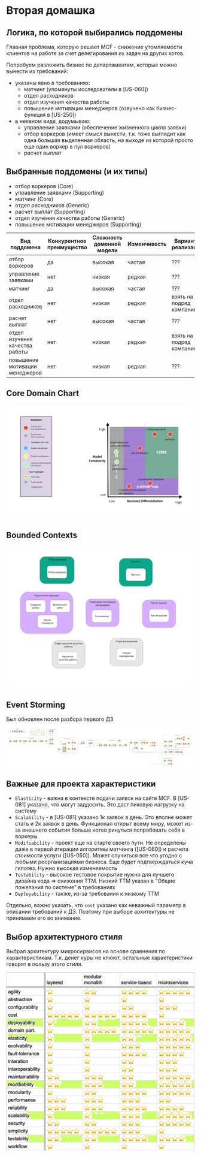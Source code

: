 # Вторая домашка

## Логика, по которой выбирались поддомены

Главная проблема, которую решает MCF - снижение утомляемости клиентов на работе за счет делегирования их задач на других котов.

Попробуем разложить бизнес по департаментам, которые можно вынести из требований:
- указаны явно в требованиях:
  - матчинг (упомянуты исследователи в \[US-060\])
  - отдел расходников
  - отдел изучения качества работы
  - повышение мотивации менеджеров (озвучено как бизнес-функция в \[US-250\])
- в неявном виде, додумываю:
  - управление заявками (обеспечение жизненного цикла заявки)
  - отбор воркеров (имеет смысл вынести, т.к. тоже выглядит как одна большая выделенная область, на выходе из которой просто еще один воркер в пул воркеров)
  - расчет выплат


## Выбранные поддомены (и их типы)

- отбор воркеров (Core)
- управление заявками (Supporting)
- матчинг (Core)
- отдел расходников (Generic)
- расчет выплат (Supporting)
- отдел изучения качества работы (Generic)
- повышение мотивации менеджеров (Supporting)

|Вид поддомена|Конкурентное преимущество|Сложность доменной модели|Изменчивость|Варианты реализации|Интерес проблемы|Предполагаемый вид поддомена|
|---|---|---|---|---|---|---|
|отбор воркеров|да|высокая|частая|???|высокий|Core|
|управление заявками|нет|низкая|редкая|???|низкий|Supporting|
|матчинг|да|высокая|частая|???|высокий|Core|
|отдел расходников|нет|низкая|редкая|взять на подряд компанию|низкий|Generic|
|расчет выплат|нет|высокая|частая|???|низкий|Supporting|
|отдел изучения качества работы|нет|низкая|редкая|взять на подряд компанию|низкий|Generic|
|повышение мотивации менеджеров|нет|низкая|редкая|???|низкий|Supporting|

## Core Domain Chart

![Core Domain Chart](Core%20Domain%20Chart.jpg)

## Bounded Contexts

![Bounded Contexts](Bounded%20Contexts.jpg)

## Event Storming

Был обновлен после разбора первого ДЗ

![Event Storming](Event%20Storming.jpg)

## Важные для проекта характеристики

- `Elasticity` - важна в контексте подачи заявок на сайте MCF. В \[US-081\] указано, что могут заддосить. Это даст пиковую нагрузку на систему
- `Scalability` - в \[US-081\] указано 1к заявок в день. Это вполне может стать и 2к заявок в день. Функционал открыт всему миру, может из-за внешнего события больше котов ринуться попробовать себя в воркеры.
- `Modifiability` - проект еще на старте своего пути. Не определены даже в первой итерации алгоритмы матчинга (\[US-060\]) и расчета стоимости услуги (\[US-050\]). Может случиться все что угодно с любыми реорганизациями бизнеса. Еще будет подтверждаться куча гипотез. Нужно высокая изменяемость
- `Testability` - высокое тестовое покрытие нужно для лучшего дизайна кода => снижения TTM. Низкий TTM указан в "Общие пожелания по системе" в требованиях
- `Deployability` - также, из-за требования к низкому TTM

Отдельно, важно указать, что `cost` указано как неважный параметр в описании требований к ДЗ. Поэтому при выборе архитектуры не принимаем его во внимание.

## Выбор архитектурного стиля

Выбрал архитектуру микросервисов на основе сравнения по характеристикам. Т.к. денег куры не клюют, остальные характеристики говорят в пользу этого стиля.

![Compare architectures by properties](Compare%20architectures%20by%20properties.png)
